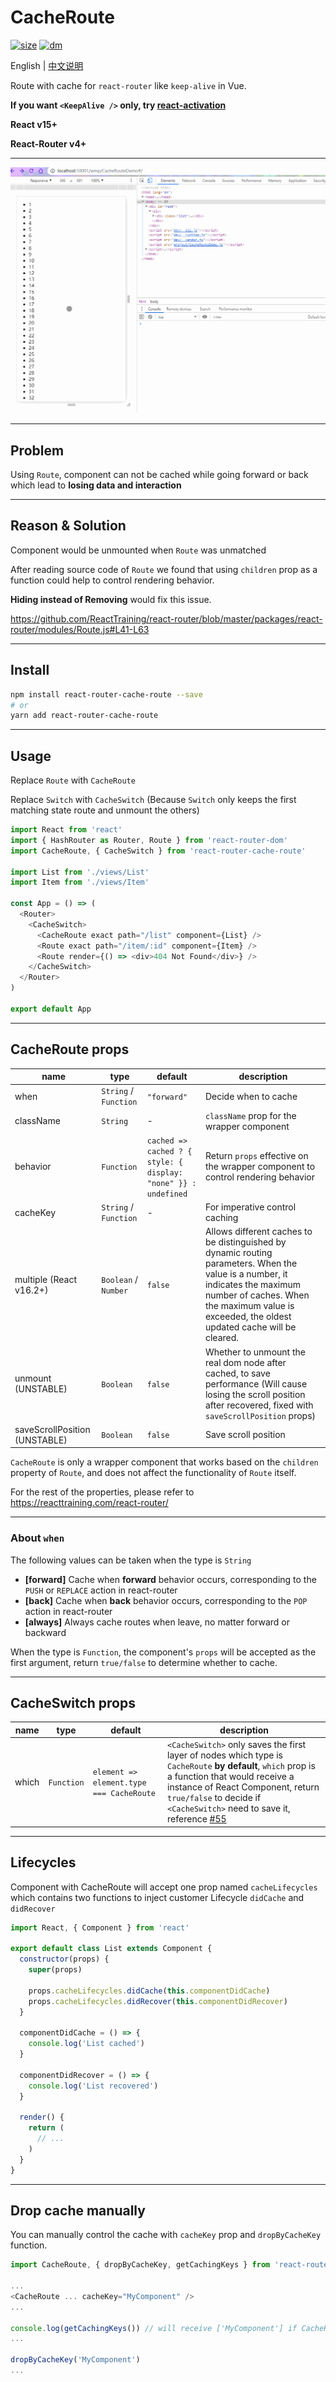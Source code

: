 # CacheRoute

[![size](https://img.shields.io/bundlephobia/minzip/react-router-cache-route.svg)](https://github.com/CJY0208/react-router-cache-route)
[![dm](https://img.shields.io/npm/dm/react-router-cache-route.svg)](https://github.com/CJY0208/react-router-cache-route)

English | [中文说明](./README_CN.md)

Route with cache for `react-router` like `keep-alive` in Vue.

**If you want `<KeepAlive />` only, try [react-activation](https://github.com/CJY0208/react-activation)**

**React v15+**

**React-Router v4+**

---

<img src="./docs/CacheRoute.gif">

---

## Problem

Using `Route`, component can not be cached while going forward or back which lead to **losing data and interaction**

---

## Reason & Solution

Component would be unmounted when `Route` was unmatched

After reading source code of `Route` we found that using `children` prop as a function could help to control rendering behavior.

**Hiding instead of Removing** would fix this issue.

https://github.com/ReactTraining/react-router/blob/master/packages/react-router/modules/Route.js#L41-L63

---

## Install

```bash
npm install react-router-cache-route --save
# or
yarn add react-router-cache-route
```

---

## Usage

Replace `Route` with `CacheRoute`

Replace `Switch` with `CacheSwitch` (Because `Switch` only keeps the first matching state route and unmount the others)

```javascript
import React from 'react'
import { HashRouter as Router, Route } from 'react-router-dom'
import CacheRoute, { CacheSwitch } from 'react-router-cache-route'

import List from './views/List'
import Item from './views/Item'

const App = () => (
  <Router>
    <CacheSwitch>
      <CacheRoute exact path="/list" component={List} />
      <Route exact path="/item/:id" component={Item} />
      <Route render={() => <div>404 Not Found</div>} />
    </CacheSwitch>
  </Router>
)

export default App
```

---

## CacheRoute props

| name                          | type                  | default                                                        | description                                                                                                                                                                                                                     |
| ----------------------------- | --------------------- | -------------------------------------------------------------- | ------------------------------------------------------------------------------------------------------------------------------------------------------------------------------------------------------------------------------- |
| when                          | `String` / `Function` | `"forward"`                                                    | Decide when to cache                                                                                                                                                                                                            |
| className                     | `String`              | -                                                              | `className` prop for the wrapper component                                                                                                                                                                                      |
| behavior                      | `Function`            | `cached => cached ? { style: { display: "none" }} : undefined` | Return `props` effective on the wrapper component to control rendering behavior                                                                                                                                                 |
| cacheKey                      | `String` / `Function` | -                                                              | For imperative control caching                                                                                                                                                                                                  |
| multiple (React v16.2+)       | `Boolean` / `Number`  | `false`                                                        | Allows different caches to be distinguished by dynamic routing parameters. When the value is a number, it indicates the maximum number of caches. When the maximum value is exceeded, the oldest updated cache will be cleared. |
| unmount (UNSTABLE)            | `Boolean`             | `false`                                                        | Whether to unmount the real dom node after cached, to save performance (Will cause losing the scroll position after recovered, fixed with `saveScrollPosition` props)                                                           |
| saveScrollPosition (UNSTABLE) | `Boolean`             | `false`                                                        | Save scroll position                                                                                                                                                                                                            |

`CacheRoute` is only a wrapper component that works based on the `children` property of `Route`, and does not affect the functionality of `Route` itself.

For the rest of the properties, please refer to https://reacttraining.com/react-router/

---

### About `when`

The following values can be taken when the type is `String`

- **[forward]** Cache when **forward** behavior occurs, corresponding to the `PUSH` or `REPLACE` action in react-router
- **[back]** Cache when **back** behavior occurs, corresponding to the `POP` action in react-router
- **[always]** Always cache routes when leave, no matter forward or backward

When the type is `Function`, the component's `props` will be accepted as the first argument, return `true/false` to determine whether to cache.

---

## CacheSwitch props

| name  | type       | default                                  | description                                                                                                                                                                                                                                                                                                                  |
| ----- | ---------- | ---------------------------------------- | ---------------------------------------------------------------------------------------------------------------------------------------------------------------------------------------------------------------------------------------------------------------------------------------------------------------------------- |
| which | `Function` | `element => element.type === CacheRoute` | `<CacheSwitch>` only saves the first layer of nodes which type is `CacheRoute` **by default**, `which` prop is a function that would receive a instance of React Component, return `true/false` to decide if `<CacheSwitch>` need to save it, reference [#55](https://github.com/CJY0208/react-router-cache-route/issues/55) |

---

## Lifecycles

Component with CacheRoute will accept one prop named `cacheLifecycles` which contains two functions to inject customer Lifecycle `didCache` and `didRecover`

```javascript
import React, { Component } from 'react'

export default class List extends Component {
  constructor(props) {
    super(props)

    props.cacheLifecycles.didCache(this.componentDidCache)
    props.cacheLifecycles.didRecover(this.componentDidRecover)
  }

  componentDidCache = () => {
    console.log('List cached')
  }

  componentDidRecover = () => {
    console.log('List recovered')
  }

  render() {
    return (
      // ...
    )
  }
}

```

---

## Drop cache manually

You can manually control the cache with `cacheKey` prop and `dropByCacheKey` function.

```javascript
import CacheRoute, { dropByCacheKey, getCachingKeys } from 'react-router-cache-route'

...
<CacheRoute ... cacheKey="MyComponent" />
...

console.log(getCachingKeys()) // will receive ['MyComponent'] if CacheRoute is cached which `cacheKey` prop is 'MyComponent'
...

dropByCacheKey('MyComponent')
...
```
